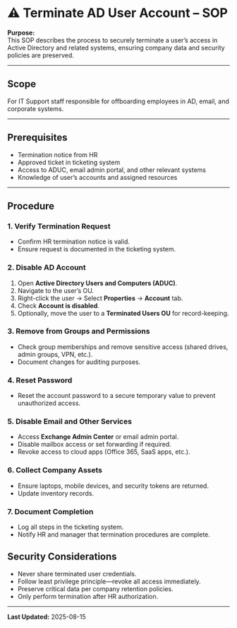 # ⚠️ Terminate AD User Account – SOP

**Purpose:**  
This SOP describes the process to securely terminate a user’s access in Active Directory and related systems, ensuring company data and security policies are preserved.

---

## **Scope**
For IT Support staff responsible for offboarding employees in AD, email, and corporate systems.

---

## **Prerequisites**
- Termination notice from HR
- Approved ticket in ticketing system
- Access to ADUC, email admin portal, and other relevant systems
- Knowledge of user’s accounts and assigned resources

---

## **Procedure**

### **1. Verify Termination Request**
- Confirm HR termination notice is valid.
- Ensure request is documented in the ticketing system.

### **2. Disable AD Account**
1. Open **Active Directory Users and Computers (ADUC)**.
2. Navigate to the user’s OU.
3. Right-click the user → Select **Properties** → **Account** tab.
4. Check **Account is disabled**.
5. Optionally, move the user to a **Terminated Users OU** for record-keeping.

### **3. Remove from Groups and Permissions**
- Check group memberships and remove sensitive access (shared drives, admin groups, VPN, etc.).
- Document changes for auditing purposes.

### **4. Reset Password**
- Reset the account password to a secure temporary value to prevent unauthorized access.

### **5. Disable Email and Other Services**
- Access **Exchange Admin Center** or email admin portal.
- Disable mailbox access or set forwarding if required.
- Revoke access to cloud apps (Office 365, SaaS apps, etc.).

### **6. Collect Company Assets**
- Ensure laptops, mobile devices, and security tokens are returned.
- Update inventory records.

### **7. Document Completion**
- Log all steps in the ticketing system.
- Notify HR and manager that termination procedures are complete.
## **Security Considerations**
- Never share terminated user credentials.
- Follow least privilege principle—revoke all access immediately.
- Preserve critical data per company retention policies.
- Only perform termination after HR authorization.

---

**Last Updated:** 2025-08-15
